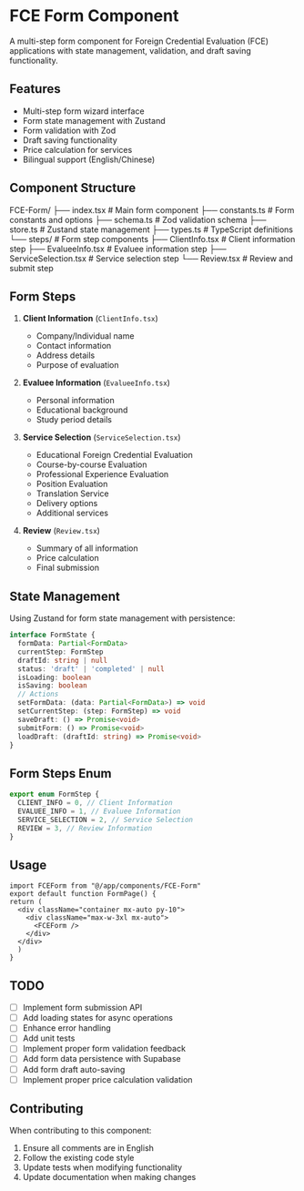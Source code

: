 # FCE Form Component

A multi-step form component for Foreign Credential Evaluation (FCE) applications with state management, validation, and draft saving functionality.

## Features

- Multi-step form wizard interface
- Form state management with Zustand
- Form validation with Zod
- Draft saving functionality
- Price calculation for services
- Bilingual support (English/Chinese)

## Component Structure

FCE-Form/
├── index.tsx # Main form component
├── constants.ts # Form constants and options
├── schema.ts # Zod validation schema
├── store.ts # Zustand state management
├── types.ts # TypeScript definitions
└── steps/ # Form step components
  ├── ClientInfo.tsx # Client information step
  ├── EvalueeInfo.tsx # Evaluee information step
  ├── ServiceSelection.tsx # Service selection step
  └── Review.tsx # Review and submit step

## Form Steps

1. **Client Information** (`ClientInfo.tsx`)

   - Company/Individual name
   - Contact information
   - Address details
   - Purpose of evaluation
2. **Evaluee Information** (`EvalueeInfo.tsx`)

   - Personal information
   - Educational background
   - Study period details
3. **Service Selection** (`ServiceSelection.tsx`)

   - Educational Foreign Credential Evaluation
   - Course-by-course Evaluation
   - Professional Experience Evaluation
   - Position Evaluation
   - Translation Service
   - Delivery options
   - Additional services
4. **Review** (`Review.tsx`)

   - Summary of all information
   - Price calculation
   - Final submission

## State Management

Using Zustand for form state management with persistence:

```typescript
interface FormState {
  formData: Partial<FormData>
  currentStep: FormStep
  draftId: string | null
  status: 'draft' | 'completed' | null
  isLoading: boolean
  isSaving: boolean
  // Actions
  setFormData: (data: Partial<FormData>) => void
  setCurrentStep: (step: FormStep) => void
  saveDraft: () => Promise<void>
  submitForm: () => Promise<void>
  loadDraft: (draftId: string) => Promise<void>
}
```

## Form Steps Enum

```typescript
export enum FormStep {
  CLIENT_INFO = 0, // Client Information
  EVALUEE_INFO = 1, // Evaluee Information
  SERVICE_SELECTION = 2, // Service Selection
  REVIEW = 3, // Review Information
}
```

## Usage

```tsx
import FCEForm from "@/app/components/FCE-Form"
export default function FormPage() {
return (
  <div className="container mx-auto py-10">
    <div className="max-w-3xl mx-auto">
      <FCEForm />
    </div>
  </div>
  )
}
```

## TODO

- [ ] Implement form submission API
- [ ] Add loading states for async operations
- [ ] Enhance error handling
- [ ] Add unit tests
- [ ] Implement proper form validation feedback
- [ ] Add form data persistence with Supabase
- [ ] Add form draft auto-saving
- [ ] Implement proper price calculation validation

## Contributing

When contributing to this component:

1. Ensure all comments are in English
2. Follow the existing code style
3. Update tests when modifying functionality
4. Update documentation when making changes
